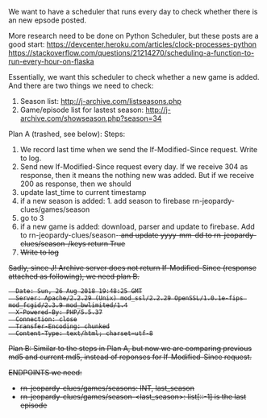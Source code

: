 We want to have a scheduler that runs every day to check whether there is an new epsode posted.

More research need to be done on Python Scheduler, but these posts are a good start:
https://devcenter.heroku.com/articles/clock-processes-python
https://stackoverflow.com/questions/21214270/scheduling-a-function-to-run-every-hour-on-flaska

Essentially, we want this scheduler to check whether a new game is added. And there are 
two things we need to check:
  1. Season list: http://j-archive.com/listseasons.php
  2. Game/episode list for lastest season: http://j-archive.com/showseason.php?season=34

Plan A (trashed, see below):
Steps:
1. We record last time when we send the If-Modified-Since request. Write to log.
2. Send new If-Modified-Since request every day. If we receive 304 as response, then it means the nothing
new was added. But if we receive 200 as response, then we should 
  1. update last_time to current timestamp 
  2. if a new season is added:
    1. add season to firebase rn-jeopardy-clues/games/season
  2. go to 3
  3. if a new game is added:
  download, parser and update to firebase. Add to rn-jeopardy-clues/season-<s> and update yyyy-mm-dd to rn-jeopardy-clues/season-<s>/keys
  return True
  4. Write to log

Sadly, since J! Archive server does not return If-Modified-Since (response attached as following), we need plan B.
```
  Date: Sun, 26 Aug 2018 19:48:25 GMT
  Server: Apache/2.2.29 (Unix) mod_ssl/2.2.29 OpenSSL/1.0.1e-fips mod_fcgid/2.3.9 mod_bwlimited/1.4
  X-Powered-By: PHP/5.5.37
  Connection: close
  Transfer-Encoding: chunked
  Content-Type: text/html; charset=utf-8
```

Plan B:
  Similar to the steps in Plan A, but now we are comparing previous md5 and current md5, instead of reponses 
  for If-Modified-Since request. 

ENDPOINTS we need:
  * rn-jeopardy-clues/games/seasons: INT, last_season
  * rn-jeopardy-clues/games/season-<last_season>: list[::-1] is the last episode